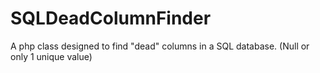 # SQLDeadColumnFinder
A php class designed to find "dead" columns in a SQL database.  (Null or only 1 unique value)
